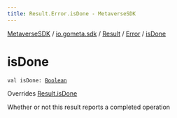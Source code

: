 ```yaml
---
title: Result.Error.isDone - MetaverseSDK
---
```


[MetaverseSDK](../../../index.html) / [io.gometa.sdk](../../index.html) / [Result](../index.html) / [Error](index.html) / [isDone](./is-done.html)

# isDone

`val isDone: `[`Boolean`](https://kotlinlang.org/api/latest/jvm/stdlib/kotlin/-boolean/index.html)

Overrides [Result.isDone](../is-done.html)

Whether or not this result reports a completed operation

